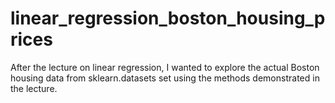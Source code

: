# linear_regression_boston_housing_prices
After the lecture on linear regression, I wanted to explore the actual Boston housing data from sklearn.datasets set using the methods demonstrated in the lecture.
